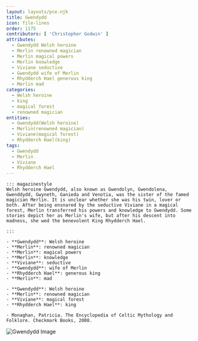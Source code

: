 ```yaml
---
layout: layouts/pce.njk
title: Gwendydd
icon: file-lines
order: 1175
contributors: [ 'Christopher Godwin' ]
attributes:
  - Gwendydd Welsh heroine
  - Merlin renowned magician
  - Merlin magical powers
  - Merlin knowledge
  - Viviane seductive
  - Gwendydd wife of Merlin
  - Rhydderch Hael generous king
  - Merlin mad
categories:
  - Welsh heroine
  - king
  - magical forest
  - renowned magician
entities:
  - Gwendydd(Welsh heroine)
  - Merlin(renowned magician)
  - Viviane(magical forest)
  - Rhydderch Hael(king)
tags:
  - Gwendydd
  - Merlin
  - Viviane
  - Rhydderch Hael
---
```

``` tab [group1:Info]
::: magazinestyle
Welsh heroine Gwendydd, also known as Gwendolyn, Gwendolena, Gwenddydd, Gwyneth, Ganieda and Venotia, was the sister of the famed magician Merlin. It is unclear whether she was his twin, lover or both. After being ensnared by the seductive Viviane in a magical forest, Merlin transferred his powers and knowledge to Gwendydd. Some stories depict her as Merlin's wife, but after his descent into madness, she wed the benevolent King Rhydderch Hael.

:::
```
``` tab [group1:Attributes]
- **Gwendydd**: Welsh heroine
- **Merlin**: renowned magician
- **Merlin**: magical powers
- **Merlin**: knowledge
- **Viviane**: seductive
- **Gwendydd**: wife of Merlin
- **Rhydderch Hael**: generous king
- **Merlin**: mad
```
``` tab [group1:Entities]
- **Gwendydd**: Welsh heroine
- **Merlin**: renowned magician
- **Viviane**: magical forest
- **Rhydderch Hael**: king
```
``` tab [group1:Sources]
- Monaghan, Patricia. The Encyclopedia of Celtic Mythology and Folklore. Checkmark Books, 2008.
```
![Gwendydd Image](['https://upload.wikimedia.org/wikipedia/commons/thumb/5/5c/Gwenddydd.jpg/1200px-Gwenddydd.jpg'])
